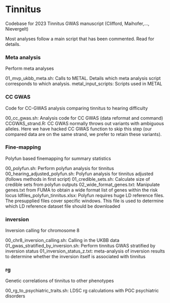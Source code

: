 # Tinnitus  
Codebase for 2023 Tinnitus GWAS manuscript (Clifford, Maihofer,..., Nievergelt)

Most analyses follow a main script that has been commented. Read for details.

### Meta analysis
Perform meta analyses

01_mvp_ukbb_meta.sh: Calls to METAL. Details which meta analysis script corresponds to which analysis.
metal_input_scripts: Scripts used in METAL


### CC GWAS
Code for CC-GWAS analysis comparing tinnitus to hearing difficulty

00_cc_gwas.sh: Analysis code for CC GWAS (data reformat and command)
CCGWAS_strand.R: CC GWAS normally throws out variants with ambiguous alleles. Here we have hacked CC GWAS function to skip this step (our compared data are on the same strand, we prefer to retain these variants).

### Fine-mapping
Polyfun based finemapping for summary statistics

00_polyfun.sh: Perform polyfun analysis for tinnitus
00_hearing_adjusted_polyfun.sh: Polyfun analysis for tinnitus adjusted (follows methods in first script)
01_credible_sets.sh: Calculate size of credible sets from polyfun outputs
02_wide_format_genes.txt: Manipulate genes.txt from FUMA to obtain a wide format list of genes within the risk locus
ldfiles_polyfun_tinnitus.xlsx: Polyfun requires huge LD reference files. The presupplied files cover specific windows. This file is used to determine which LD reference dataset file should be downloaded

### inversion
Inversion calling for chromosome 8

00_chr8_inversion_calling.sh: Calling in the UKBB data
01_gwas_stratified_by_inversion.sh: Perform tinnitus GWAS stratified by inversion status
01_inversion_status_z.txt: meta-analysis of inversion results to determine whether the inversion itself is associated with tinnitus


### rg
Genetic correlations of tinnitus to other phenotypes

00_rg_to_psychiatric_traits.sh: LDSC rg calculations with PGC psychiatric disorders
